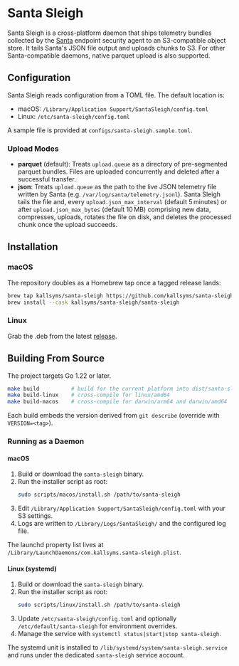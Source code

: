 # Santa Sleigh

Santa Sleigh is a cross-platform daemon that ships telemetry bundles collected by the [Santa](https://github.com/google/santa) endpoint security agent to an S3-compatible object store.
It tails Santa's JSON file output and uploads chunks to S3.
For other Santa-compatible daemons, native parquet upload is also supported.

## Configuration

Santa Sleigh reads configuration from a TOML file. The default location is:

- macOS: `/Library/Application Support/SantaSleigh/config.toml`
- Linux: `/etc/santa-sleigh/config.toml`

A sample file is provided at `configs/santa-sleigh.sample.toml`.

### Upload Modes

- **parquet** (default): Treats `upload.queue` as a directory of pre-segmented parquet bundles. Files are uploaded concurrently and deleted after a successful transfer.
- **json**: Treats `upload.queue` as the path to the live JSON telemetry file written by Santa (e.g. `/var/log/santa/telemetry.jsonl`). Santa Sleigh tails the file and, every `upload.json_max_interval` (default 5 minutes) or after `upload.json_max_bytes` (default 10 MB) comprising new data, compresses, uploads, rotates the file on disk, and deletes the processed chunk once the upload succeeds.

## Installation

### macOS
The repository doubles as a Homebrew tap once a tagged release lands:

```bash
brew tap kallsyms/santa-sleigh https://github.com/kallsyms/santa-sleigh
brew install --cask kallsyms/santa-sleigh/santa-sleigh
```

### Linux
Grab the .deb from the latest [release](https://github.com/kallsyms/santa-sleigh/releases).

## Building From Source

The project targets Go 1.22 or later.

```bash
make build          # build for the current platform into dist/santa-sleigh
make build-linux    # cross-compile for linux/amd64
make build-macos    # cross-compile for darwin/arm64 and darwin/amd64
```

Each build embeds the version derived from `git describe` (override with `VERSION=<tag>`).

### Running as a Daemon

#### macOS

1. Build or download the `santa-sleigh` binary.
2. Run the installer script as root:
   ```bash
   sudo scripts/macos/install.sh /path/to/santa-sleigh
   ```
3. Edit `/Library/Application Support/SantaSleigh/config.toml` with your S3 settings.
4. Logs are written to `/Library/Logs/SantaSleigh/` and the configured log file.

The launchd property list lives at `/Library/LaunchDaemons/com.kallsyms.santa-sleigh.plist`.

#### Linux (systemd)

1. Build or download the `santa-sleigh` binary.
2. Run the installer script as root:
   ```bash
   sudo scripts/linux/install.sh /path/to/santa-sleigh
   ```
3. Update `/etc/santa-sleigh/config.toml` and optionally `/etc/default/santa-sleigh` for environment overrides.
4. Manage the service with `systemctl status|start|stop santa-sleigh`.

The systemd unit is installed to `/lib/systemd/system/santa-sleigh.service` and runs under the dedicated `santa-sleigh` service account.
